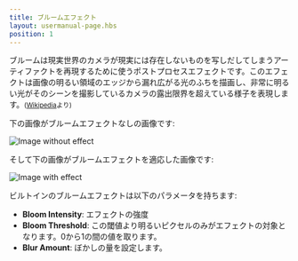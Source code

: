 ```yaml
---
title: ブルームエフェクト
layout: usermanual-page.hbs
position: 1
---
```


ブルームは現実世界のカメラが現実には存在しないものを写しだしてしまうアーティファクトを再現するために使うポストプロセスエフェクトです。このエフェクトは画像の明るい領域のエッジから漏れ広がる光のふちを描画し、非常に明るい光がそのシーンを撮影しているカメラの露出限界を超えている様子を表現します。<small>([Wikipedia][1]より)</small>

下の画像がブルームエフェクトなしの画像です:

<img alt="Image without effect" src="/images/platform/posteffects/without_effects.png"></img>

そして下の画像がブルームエフェクトを適応した画像です:

<img alt="Image with effect" src="/images/platform/posteffects/with_bloom.png"></img>

ビルトインのブルームエフェクトは以下のパラメータを持ちます:
* **Bloom Intensity**: エフェクトの強度
* **Bloom Threshold**: この閾値より明るいピクセルのみがエフェクトの対象となります。0から1の間の値を取ります。
* **Blur Amount**: ぼかしの量を設定します。

[1]: https://en.wikipedia.org/wiki/Bloom_(shader_effect)

